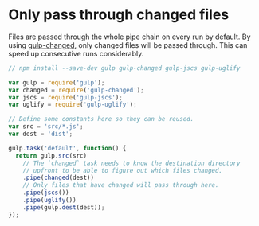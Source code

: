 # Only pass through changed files

Files are passed through the whole pipe chain on every run by default. By using 
[gulp-changed](https://github.com/sindresorhus/gulp-changed), only changed files 
will be passed through. This can speed up consecutive runs considerably.

```javascript
// npm install --save-dev gulp gulp-changed gulp-jscs gulp-uglify

var gulp = require('gulp');
var changed = require('gulp-changed');
var jscs = require('gulp-jscs');
var uglify = require('gulp-uglify');

// Define some constants here so they can be reused.
var src = 'src/*.js';
var dest = 'dist';

gulp.task('default', function() {
  return gulp.src(src)
    // The `changed` task needs to know the destination directory
    // upfront to be able to figure out which files changed.
    .pipe(changed(dest))
    // Only files that have changed will pass through here.
    .pipe(jscs())
    .pipe(uglify())
    .pipe(gulp.dest(dest));
});
```
